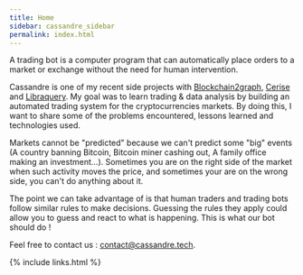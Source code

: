 ```yaml
---
title: Home
sidebar: cassandre_sidebar
permalink: index.html
---
```


A trading bot is a computer program that can automatically place orders to a market or exchange without the need for human intervention.

Cassandre is one of my recent side projects with [Blockchain2graph](https://github.com/straumat/blockchain2graph), [Cerise](https://github.com/straumat/cerise) and [Libraquery](https://github.com/straumat/libraquery). My goal was to learn trading & data analysis by building an automated trading system for the cryptocurrencies markets. By doing this, I want to share some of the problems encountered, lessons learned and technologies used.

Markets cannot be "predicted" because we can't predict some "big" events (A country banning Bitcoin, Bitcoin miner cashing out, A family office making an investment...). Sometimes you are on the right side of the market when such activity moves the price, and sometimes your are on the wrong side, you can't do anything about it.

The point we can take advantage of is that human traders and trading bots follow similar rules to make decisions. Guessing the rules they apply could allow you to guess and react to what is happening. This is what our bot should do !

Feel free to contact us : [contact@cassandre.tech](mailto:contact@cassandre.tech).

{% include links.html %}